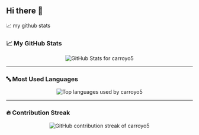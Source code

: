 ## Hi there 👋
📈 my github stats

### 📈 My GitHub Stats

<p align="center">
  <img src="https://github-readme-stats.vercel.app/api?username=carroyo5&show_icons=true&theme=gotham" alt="GitHub Stats for carroyo5" />
</p>

---

### 🔤 Most Used Languages

<p align="center">
  <img src="https://github-readme-stats.vercel.app/api/top-langs/?username=carroyo5&layout=compact&theme=gotham" alt="Top languages used by carroyo5" />
</p>

---

### 🔥 Contribution Streak

<p align="center">
  <img src="https://github-readme-streak-stats.herokuapp.com/?user=carroyo5&theme=gotham" alt="GitHub contribution streak of carroyo5" />
</p>


<!--**carroyo5/carroyo5** is a ✨ _special_ ✨ repository because its `README.md` (this file) appears on your GitHub profile.

Here are some ideas to get you started:

- 🔭 I’m currently working on ...
- 🌱 I’m currently learning ...
- 👯 I’m looking to collaborate on ...
- 🤔 I’m looking for help with ...
- 💬 Ask me about ...
- 📫 How to reach me: ...
- 😄 Pronouns: ...
- ⚡ Fun fact: ...-->

